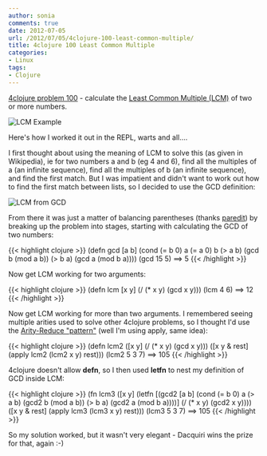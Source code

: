 ```yaml
---
author: sonia
comments: true
date: 2012-07-05
url: /2012/07/05/4clojure-100-least-common-multiple/
title: 4clojure 100 Least Common Multiple
categories:
- Linux
tags:
- Clojure
---
```


[4clojure problem 100](http://www.4clojure.com/problem/100) - calculate the [Least Common Multiple (LCM)](http://en.wikipedia.org/wiki/Least_common_multiple) of two or more numbers.

<!--more-->

![LCM Example](http://upload.wikimedia.org/wikipedia/en/math/c/b/0/cb0d245e78e328c29095b9522fd16200.png)

Here's how I worked it out in the REPL, warts and all....

I first thought about using the meaning of LCM to solve this (as given in Wikipedia), ie for two numbers a and b (eg 4 and 6), find all the multiples of a (an infinite sequence), find all the multiples of b (an infinite sequence), and find the first match. But I was impatient and didn't want to work out how to find the first match between lists, so I decided to use the GCD definition:

![LCM from GCD](http://upload.wikimedia.org/wikipedia/en/math/5/b/3/5b3f3c62dd59cc5594af7b2ece3798fb.png)

From there it was just a matter of balancing parentheses (thanks [paredit](http://blog.snowfrog.net/2012/06/02/emacs-paredit-notes-for-osx/)) by breaking up the problem into stages, starting with calculating the GCD of two numbers:

{{< highlight clojure >}}
(defn gcd [a b]
  (cond
   (= b 0) a
   (= a 0) b
   (> a b) (gcd b (mod a b))
   (> b a) (gcd a (mod b a))))
(gcd 15 5)
==> 5
{{< /highlight >}}

Now get LCM working for two arguments:

{{< highlight clojure >}}
(defn lcm [x y]
  (/ (* x y) (gcd x y)))
(lcm 4 6)
==> 12
{{< /highlight >}}

Now get LCM working for more than two arguments. I remembered seeing multiple arities used to solve other 4clojure problems, so I thought I'd use the [Arity-Reduce "pattern"](http://blog.darevay.com/2011/08/briefly-the-arity-reduce-pattern-in-clojure/) (well I'm using apply, same idea):

{{< highlight clojure >}}
(defn lcm2
  ([x y] (/ (* x y) (gcd x y)))
  ([x y & rest] (apply lcm2 (lcm2 x y) rest)))
(lcm2 5 3 7)
==> 105
{{< /highlight >}}

4clojure doesn't allow **defn**, so I then used **letfn** to nest my definition of GCD inside LCM:

{{< highlight clojure >}}
(fn lcm3
  ([x y]
     (letfn [(gcd2 [a b]
               (cond
                (= b 0) a
                (> a b) (gcd2 b (mod a b))
                (> b a) (gcd2 a (mod b a))))]
       (/ (* x y) (gcd2 x y))))
  ([x y & rest] (apply lcm3 (lcm3 x y) rest)))
(lcm3 5 3 7)
==> 105
{{< /highlight >}}

So my solution worked, but it wasn't very elegant - Dacquiri wins the prize for that, again :-)
